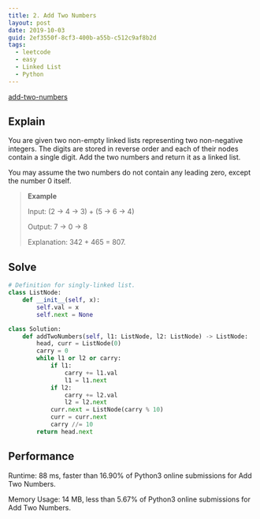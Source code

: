 ```yaml
---
title: 2. Add Two Numbers
layout: post
date: 2019-10-03
guid: 2ef3550f-8cf3-400b-a55b-c512c9af8b2d
tags:
  - leetcode
  - easy
  - Linked List
  - Python
---
```


[add-two-numbers](https://leetcode.com/problems/add-two-numbers/)

## Explain 

You are given two non-empty linked lists representing two non-negative integers. The digits are stored in reverse order and each of their nodes contain a single digit. Add the two numbers and return it as a linked list.

You may assume the two numbers do not contain any leading zero, except the number 0 itself.

> **Example**
> 
> Input: (2 -> 4 -> 3) + (5 -> 6 -> 4)
> 
> Output: 7 -> 0 -> 8
> 
> Explanation: 342 + 465 = 807.


## Solve

``` python
# Definition for singly-linked list.
class ListNode:
    def __init__(self, x):
        self.val = x
        self.next = None

class Solution:
    def addTwoNumbers(self, l1: ListNode, l2: ListNode) -> ListNode:
        head, curr = ListNode(0)
        carry = 0
        while l1 or l2 or carry:
            if l1:
                carry += l1.val
                l1 = l1.next
            if l2:
                carry += l2.val
                l2 = l2.next
            curr.next = ListNode(carry % 10)
            curr = curr.next
            carry //= 10
        return head.next
```

## Performance

Runtime: 88 ms, faster than 16.90% of Python3 online submissions for Add Two Numbers.

Memory Usage: 14 MB, less than 5.67% of Python3 online submissions for Add Two Numbers.

